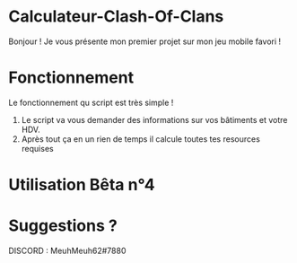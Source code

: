 # Calculateur-Clash-Of-Clans
Bonjour !
Je vous présente mon premier projet sur mon jeu mobile favori !

# Fonctionnement
Le fonctionnement qu script est très simple !

 1. Le script va vous demander des informations sur vos bâtiments et votre HDV.
 2. Après tout ça en un rien de temps il calcule toutes tes resources requises

# Utilisation Bêta n°4


# Suggestions ?

DISCORD : MeuhMeuh62#7880
